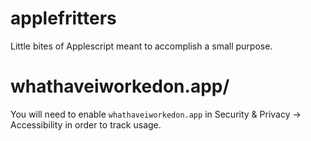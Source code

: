 applefritters
=============

Little bites of Applescript meant to accomplish a small purpose.

# whathaveiworkedon.app/

You will need to enable `whathaveiworkedon.app` in Security & Privacy -> Accessibility in order to track usage.
